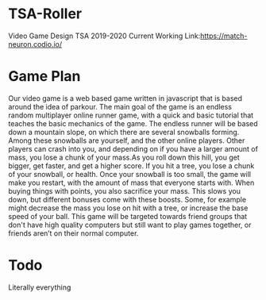 # TSA-Roller
Video Game Design TSA 2019-2020
Current Working Link:https://match-neuron.codio.io/
# Game Plan
Our video game is a web based game written in javascript that is based around the idea of parkour. The main goal of the game is an endless random multiplayer online runner game, with a quick and basic tutorial that teaches the basic mechanics of the game. The endless runner will be based down a mountain slope, on which there are several snowballs forming. Among these snowballs are yourself, and the other online players. Other players can crash into you, and depending on if you have a larger amount of mass, you lose a chunk of your mass.As you roll down this hill, you get bigger, get faster, and get a higher score. If you hit a tree, you lose a chunk of your snowball, or health. Once your snowball is too small, the game will make you restart, with the amount of mass that everyone starts with. When buying things with points, you also sacrifice your mass. This slows you down, but different bonuses come with these boosts. Some, for example might decrease the mass you lose on hit with a tree, or increase the base speed of your ball. This game will be targeted towards friend groups that don't have high quality computers but still want to play games together, or friends aren’t on their normal computer.
# Todo
Literally everything
